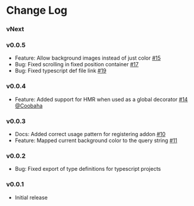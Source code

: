 # Change Log

### vNext

### v0.0.5

- Feature: Allow background images instead of just color [#15](https://github.com/NewSpring/react-storybook-addon-backgrounds/pull/15)
- Bug: Fixed scrolling in fixed position container [#17](https://github.com/NewSpring/react-storybook-addon-backgrounds/pull/17)
- Bug: Fixed typescript def file link [#19](https://github.com/NewSpring/react-storybook-addon-backgrounds/pull/19)

### v0.0.4

- Feature: Added support for HMR when used as a global decorator [#14](https://github.com/NewSpring/react-storybook-addon-backgrounds/pull/14) [@Coobaha](https://github.com/Coobaha)

### v0.0.3

- Docs: Added correct usage pattern for registering addon [#10](https://github.com/NewSpring/react-storybook-addon-backgrounds/pull/10)
- Feature: Mapped current background color to the query string [#11](https://github.com/NewSpring/react-storybook-addon-backgrounds/pull/11)

### v0.0.2

- Bug: Fixed export of type definitions for typescript projects

### v0.0.1

- Initial release
